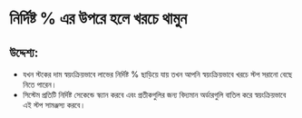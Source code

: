 # নির্দিষ্ট % এর উপরে হলে খরচে থামুন

## উদ্দেশ্য:

- যখন স্টকের দাম স্বয়ংক্রিয়ভাবে লাভের নির্দিষ্ট % ছাড়িয়ে যায় তখন আপনি স্বয়ংক্রিয়ভাবে খরচে স্টপ সরানো বেছে নিতে পারেন।
- সিস্টেম প্রতিটি নির্দিষ্ট সেকেন্ডে স্ক্যান করবে এবং প্রতীকগুলির জন্য বিদ্যমান অর্ডারগুলি বাতিল করে স্বয়ংক্রিয়ভাবে এই স্টপ সামঞ্জস্য করবে।
